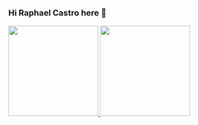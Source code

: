 ### Hi Raphael Castro here 👋

 <div>
  <a href="https://github.com/rcastrobr">
  <img height="180em" src="https://github-readme-stats.vercel.app/api?username=rcastrobr&show_icons=true&theme=gradient&include_all_commits=true&count_private=true"/>
  <img height="180em" src="https://github-readme-stats.vercel.app/api/top-langs/?username=rcastrobr&layout=compact&langs_count=7&theme=gradient"/>
</div>
